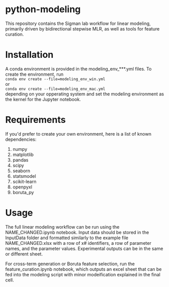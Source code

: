 # python-modeling
This repository contains the Sigman lab workflow for linear modeling, primarily driven by bidirectional stepwise MLR, as well as tools for feature curation.

# Installation
A conda environment is provided in the modeling_env_***.yml files. To create the environment, run \
`conda env create --file=modeling_env_win.yml`\
or\
`conda env create --file=modeling_env_mac.yml`\
depending on your opperating system and set the modeling environment as the kernel for the Jupyter notebook.

# Requirements
If you'd prefer to create your own environment, here is a list of known dependencies:
1. numpy
2. matplotlib
3. pandas
4. scipy
5. seaborn
6. statsmodel
7. scikit-learn
8. openpyxl
9. boruta_py

# Usage
The full linear modeling workflow can be run using the NAME_CHANGED.ipynb notebook. Input data should be stored in the InputData folder and formatted similarly to the example file NAME_CHANGED.xlsx with a row of x# identifiers, a row of parameter names, and the parameter values. Experimental outputs can be in the same or different sheet.

For cross-term generation or Boruta feature selection, run the feature_curation.ipynb notebook, which outputs an excel sheet that can be fed into the modeling script with minor modeification explained in the final cell.